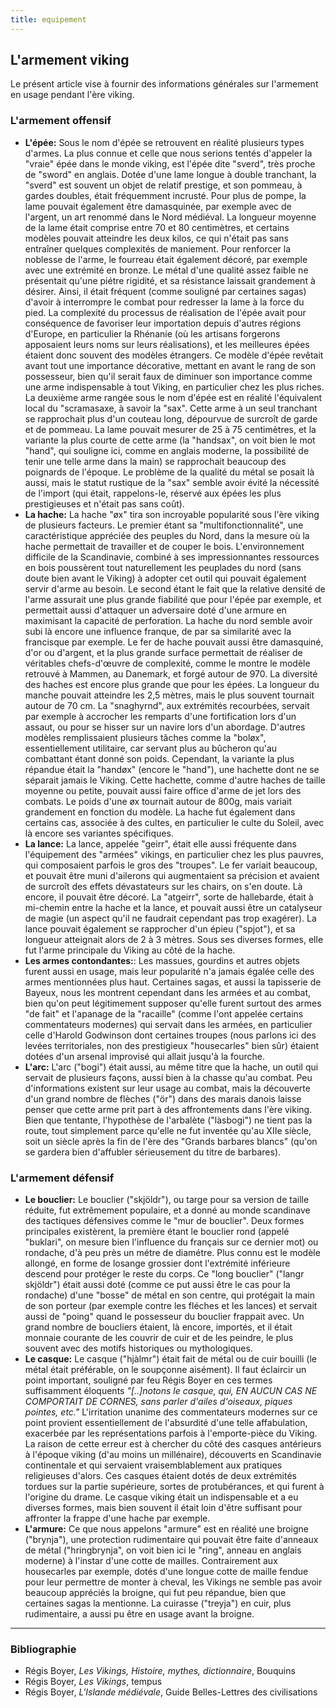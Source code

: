 ```yaml
---
title: equipement
---
```

## L'armement viking
Le présent article vise à fournir des informations générales sur l'armement en usage pendant l'ère viking.

### L'armement offensif
* **L'épée:** Sous le nom d'épée se retrouvent en réalité plusieurs types d'armes. La plus connue et celle que nous serions tentés d'appeler la "vraie" épée dans le monde viking, est l'épée dite "sverd", très proche de "sword" en anglais. Dotée d'une lame longue à double tranchant, la "sverd" est souvent un objet de relatif prestige, et son pommeau, à gardes doubles, était fréquemment incrusté. Pour plus de pompe, la lame pouvait également être damasquinée, par exemple avec de l'argent, un art renommé dans le Nord médiéval. La longueur moyenne de la lame était comprise entre 70 et 80 centimètres, et certains modèles pouvait atteindre les deux kilos, ce qui n'était pas sans entraîner quelques complexités de maniement. Pour renforcer la noblesse de l'arme, le fourreau était également décoré, par exemple avec une extrémité en bronze. Le métal d'une qualité assez faible ne présentait qu'une piétre rigidité, et sa résistance laissait grandement à désirer. Ainsi, il était fréquent (comme souligné par certaines sagas) d'avoir à interrompre le combat pour redresser la lame à la force du pied. La complexité du processus de réalisation de l'épée avait pour conséquence de favoriser leur importation depuis d'autres régions d'Europe, en particulier la Rhénanie (où les artisans forgerons apposaient leurs noms sur leurs réalisations), et les meilleures épées étaient donc souvent des modèles étrangers. Ce modèle d'épée revêtait avant tout une importance décorative, mettant en avant le rang de son possesseur, bien qu'il serait faux de diminuer son importance comme une arme indispensable à tout Viking, en particulier chez les plus riches. La deuxième arme rangée sous le nom d'épée est en réalité l'équivalent local du "scramasaxe, à savoir la "sax". Cette arme à un seul tranchant se rapprochait plus d'un couteau long, dépourvue de surcroît de garde et de pommeau. La lame pouvait mesurer de 25 à 75 centimètres, et la variante la plus courte de cette arme (la "handsax", on voit bien le mot "hand", qui souligne ici, comme en anglais moderne, la possibilité de tenir une telle arme dans la main) se rapprochait beaucoup des poignards de l'époque. Le problème de la qualité du métal se posait là aussi, mais le statut rustique de la "sax" semble avoir évité la nécessité de l'import (qui était, rappelons-le, réservé aux épées les plus prestigieuses et n'était pas sans coût).
* **La hache:** La hache "øx" tira son incroyable popularité sous l'ère viking de plusieurs facteurs. Le premier étant sa "multifonctionnalité", une caractéristique appréciée des peuples du Nord, dans la mesure où la hache permettait de travailler et de couper le bois. L'environnement difficile de la Scandinavie, combiné à ses impressionnantes ressources en bois poussèrent tout naturellement les peuplades du nord (sans doute bien avant le Viking) à adopter cet outil qui pouvait également servir d'arme au besoin. Le second étant le fait que la relative densité de l'arme assurait une plus grande fiabilité que pour l'épée par exemple, et permettait aussi d'attaquer un adversaire doté d'une armure en maximisant la capacité de perforation. La hache du nord semble avoir subi là encore une influence franque, de par sa similarité avec la francisque par exemple. Le fer de hache pouvait aussi être damasquiné, d'or ou d'argent, et la plus grande surface permettait de réaliser de véritables chefs-d'œuvre de complexité, comme le montre le modèle retrouvé à Mammen, au Danemark, et forgé autour de 970. La diversité des haches est encore plus grande que pour les épées. La longueur du manche pouvait atteindre les 2,5 mètres, mais le plus souvent tournait autour de 70 cm. La "snaghyrnd", aux extrémités recourbées, servait par exemple à accrocher les remparts d'une fortification lors d'un assaut, ou pour se hisser sur un navire lors d'un abordage. D'autres modèles remplissaient plusieurs tâches comme la "boløx", essentiellement utilitaire, car servant plus au bûcheron qu'au combattant étant donné son poids. Cependant, la variante la plus répandue était la "handøx" (encore le "hand"), une hachette dont ne se séparait jamais le Viking. Cette hachette, comme d'autre haches de taille moyenne ou petite, pouvait aussi faire office d'arme de jet lors des combats. Le poids d'une øx tournait autour de 800g, mais variait grandement en fonction du modèle. La hache fut également dans certains cas, associée à des cultes, en particulier le culte du Soleil, avec là encore ses variantes spécifiques.
*  **La lance:** La lance, appelée "geirr", était elle aussi fréquente dans l'équipement des "armées" vikings, en particulier chez les plus pauvres, qui composaient parfois le gros des "troupes". Le fer variait beaucoup, et pouvait être muni d'ailerons qui augmentaient sa précision et avaient de surcroît des effets dévastateurs sur les chairs, on s'en doute. Là encore, il pouvait être décoré. La "atgeirr", sorte de hallebarde, était à mi-chemin entre la hache et la lance, et pouvait aussi être un catalyseur de magie (un aspect qu'il ne faudrait cependant pas trop exagérer). La lance pouvait également se rapprocher d'un épieu ("spjot"), et sa longueur atteignait alors de 2 à 3 mètres. Sous ses diverses formes, elle fut l'arme principale du Viking au côté de la hache.
*  **Les armes contondantes:**: Les massues, gourdins et autres objets furent aussi en usage, mais leur popularité n'a jamais égalée celle des armes mentionnées plus haut. Certaines sagas, et aussi la tapisserie de Bayeux, nous les montrent cependant dans les armées et au combat, bien qu'on peut légitimement supposer qu'elle furent surtout des armes "de fait" et l'apanage de la "racaille" (comme l'ont appelée certains commentateurs modernes) qui servait dans les armées, en particulier celle d'Harold Godwinson dont certaines troupes (nous parlons ici des levées territoriales, non des prestigieux "housecarles" bien sûr) étaient dotées d'un arsenal improvisé qui allait jusqu'à la fourche.  
* **L'arc:** L'arc ("bogi") était aussi, au même titre que la hache, un outil qui servait de plusieurs façons, aussi bien à la chasse qu'au combat. Peu d'informations existent sur leur usage au combat, mais la découverte d'un grand nombre de flèches ("ör") dans des marais danois laisse penser que cette arme prit part à des affrontements dans l'ère viking. Bien que tentante, l'hypothèse de l'arbalète ("làsbogi") ne tient pas la route, tout simplement parce qu'elle ne fut inventée qu'au XIIe siècle, soit un siècle après la fin de l'ère des "Grands barbares blancs" (qu'on se gardera bien d'affubler sérieusement du titre de barbares). 

### L'armement défensif
* **Le bouclier:** Le bouclier ("skjöldr"), ou targe pour sa version de taille réduite, fut extrêmement populaire, et a donné au monde scandinave des tactiques défensives comme le "mur de bouclier". Deux formes principales existèrent, la première étant le bouclier rond (appelé "buklari", on mesure bien l'influence du français sur ce dernier mot) ou rondache, d'à peu près un métre de diamétre. Plus connu est le modèle allongé, en forme de losange grossier dont l'extrémité inférieure descend pour protéger le reste du corps. Ce "long bouclier" ("langr skjöldr") était aussi doté (comme ce put aussi être le cas pour la rondache) d'une "bosse" de métal en son centre, qui protégait la main de son porteur (par exemple contre les fléches et les lances) et servait aussi de "poing" quand le possesseur du bouclier frappait avec. Un grand nombre de boucliers étaient, là encore, importés, et il était monnaie courante de les couvrir de cuir et de les peindre, le plus souvent avec des motifs historiques ou mythologiques.
* **Le casque:** Le casque ("hjàlmr") était fait de métal ou de cuir bouilli (le métal était préférable, on le soupçonne aisément). Il faut éclaircir un point important, souligné par feu Régis Boyer en ces termes suffisamment éloquents *"[..]notons le casque, qui, EN AUCUN CAS NE COMPORTAIT DE CORNES, sans parler d'ailes d'oiseaux, piques pointes, etc."*
L'irritation unanime des commentateurs modernes sur ce point provient essentiellement de l'absurdité d'une telle affabulation, exacerbée par les représentations parfois à l'emporte-pièce du Viking. La raison de cette erreur est à chercher du côté des casques antérieurs à l'époque viking (d'au moins un millénaire), découverts en Scandinavie continentale et qui servaient vraisemblablement aux pratiques religieuses d'alors. Ces casques étaient dotés de deux extrémités tordues sur la partie supérieure, sortes de protubérances, et qui furent à l'origine du drame. Le casque viking était un indispensable et a eu diverses formes, mais bien souvent il était loin d'être suffisant pour affronter la frappe d'une hache par exemple.
* **L'armure:** Ce que nous appelons "armure" est en réalité une broigne ("brynja"), une protection rudimentaire qui pouvait être faite d'anneaux de métal ("hringbrynja", on voit bien ici le "ring", anneau en anglais moderne) à l'instar d'une cotte de mailles. Contrairement aux housecarles par exemple, dotés d'une longue cotte de maille fendue pour leur permettre de monter à cheval, les Vikings ne semble pas avoir beaucoup appréciés la broigne, qui fut peu répandue, bien que certaines sagas la mentionne. La cuirasse ("treyja") en cuir, plus rudimentaire, a aussi pu être en usage avant la broigne.  
***     
### Bibliographie
- Régis Boyer, *Les Vikings, Histoire, mythes, dictionnaire*, Bouquins
- Régis Boyer, *Les Vikings*, tempus
- Régis Boyer, *L'Islande médiévale*, Guide Belles-Lettres des civilisations

